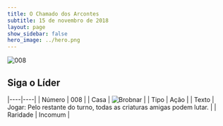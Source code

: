 ```yaml
---
title: O Chamado dos Arcontes
subtitle: 15 de novembro de 2018
layout: page
show_sidebar: false
hero_image: ../hero.png
---
```


![008](https://cdn.keyforgegame.com/media/card_front/pt/341_008_4CGG6P6JQ44W_pt.png)

## Siga o Líder

|----|----|
| Número | 008 |
| Casa | ![Brobnar](https://archonarcana.com/images/thumb/e/e0/Brobnar.png/22px-Brobnar.png "Brobnar") |
| Tipo | Ação |
| Texto | Jogar: Pelo restante do turno, todas as criaturas amigas podem lutar. |
| Raridade | Incomum |
